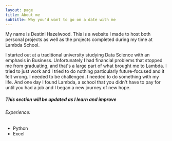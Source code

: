 ```yaml
---
layout: page
title: About me
subtitle: Why you'd want to go on a date with me
---
```


My name is Destini Hazelwood. This is a website I made to host both personal projects as well as the projects completed during my time at Lambda School.

I started out at a traditional university studying Data Science with an emphasis in Business. Unfortunately I had financial problems that stopped me from graduating, and that's a large part of what brought me to Lambda. I tried to just work and I tried to do nothing particularly future-focused and it felt wrong. I needed to be challenged. I needed to do something with my life. And one day I found Lambda, a school that you didn't have to pay for until you had a job and I began a new journey of new hope.

##### This section will be updated as I learn and improve
###### Experience:
* Python
* Excel
